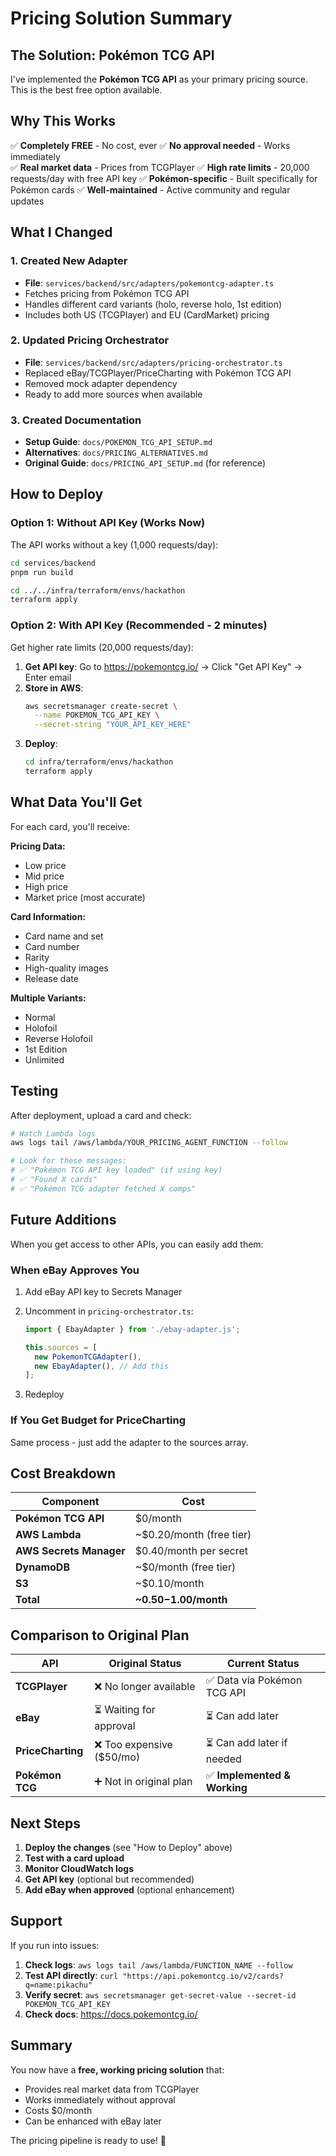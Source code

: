 # Pricing Solution Summary

## The Solution: Pokémon TCG API

I've implemented the **Pokémon TCG API** as your primary pricing source. This is the best free option available.

## Why This Works

✅ **Completely FREE** - No cost, ever
✅ **No approval needed** - Works immediately  
✅ **Real market data** - Prices from TCGPlayer
✅ **High rate limits** - 20,000 requests/day with free API key
✅ **Pokémon-specific** - Built specifically for Pokémon cards
✅ **Well-maintained** - Active community and regular updates

## What I Changed

### 1. Created New Adapter

- **File**: `services/backend/src/adapters/pokemontcg-adapter.ts`
- Fetches pricing from Pokémon TCG API
- Handles different card variants (holo, reverse holo, 1st edition)
- Includes both US (TCGPlayer) and EU (CardMarket) pricing

### 2. Updated Pricing Orchestrator

- **File**: `services/backend/src/adapters/pricing-orchestrator.ts`
- Replaced eBay/TCGPlayer/PriceCharting with Pokémon TCG API
- Removed mock adapter dependency
- Ready to add more sources when available

### 3. Created Documentation

- **Setup Guide**: `docs/POKEMON_TCG_API_SETUP.md`
- **Alternatives**: `docs/PRICING_ALTERNATIVES.md`
- **Original Guide**: `docs/PRICING_API_SETUP.md` (for reference)

## How to Deploy

### Option 1: Without API Key (Works Now)

The API works without a key (1,000 requests/day):

```bash
cd services/backend
pnpm run build

cd ../../infra/terraform/envs/hackathon
terraform apply
```

### Option 2: With API Key (Recommended - 2 minutes)

Get higher rate limits (20,000 requests/day):

1. **Get API key**: Go to https://pokemontcg.io/ → Click "Get API Key" → Enter email
2. **Store in AWS**:
   ```bash
   aws secretsmanager create-secret \
     --name POKEMON_TCG_API_KEY \
     --secret-string "YOUR_API_KEY_HERE"
   ```
3. **Deploy**:
   ```bash
   cd infra/terraform/envs/hackathon
   terraform apply
   ```

## What Data You'll Get

For each card, you'll receive:

**Pricing Data:**

- Low price
- Mid price
- High price
- Market price (most accurate)

**Card Information:**

- Card name and set
- Card number
- Rarity
- High-quality images
- Release date

**Multiple Variants:**

- Normal
- Holofoil
- Reverse Holofoil
- 1st Edition
- Unlimited

## Testing

After deployment, upload a card and check:

```bash
# Watch Lambda logs
aws logs tail /aws/lambda/YOUR_PRICING_AGENT_FUNCTION --follow

# Look for these messages:
# ✅ "Pokémon TCG API key loaded" (if using key)
# ✅ "Found X cards"
# ✅ "Pokémon TCG adapter fetched X comps"
```

## Future Additions

When you get access to other APIs, you can easily add them:

### When eBay Approves You

1. Add eBay API key to Secrets Manager
2. Uncomment in `pricing-orchestrator.ts`:

   ```typescript
   import { EbayAdapter } from './ebay-adapter.js';

   this.sources = [
     new PokemonTCGAdapter(),
     new EbayAdapter(), // Add this
   ];
   ```

3. Redeploy

### If You Get Budget for PriceCharting

Same process - just add the adapter to the sources array.

## Cost Breakdown

| Component               | Cost                     |
| ----------------------- | ------------------------ |
| **Pokémon TCG API**     | $0/month                 |
| **AWS Lambda**          | ~$0.20/month (free tier) |
| **AWS Secrets Manager** | $0.40/month per secret   |
| **DynamoDB**            | ~$0/month (free tier)    |
| **S3**                  | ~$0.10/month             |
| **Total**               | **~$0.50-$1.00/month**   |

## Comparison to Original Plan

| API               | Original Status           | Current Status               |
| ----------------- | ------------------------- | ---------------------------- |
| **TCGPlayer**     | ❌ No longer available    | ✅ Data via Pokémon TCG API  |
| **eBay**          | ⏳ Waiting for approval   | ⏳ Can add later             |
| **PriceCharting** | ❌ Too expensive ($50/mo) | ⏳ Can add later if needed   |
| **Pokémon TCG**   | ➕ Not in original plan   | ✅ **Implemented & Working** |

## Next Steps

1. **Deploy the changes** (see "How to Deploy" above)
2. **Test with a card upload**
3. **Monitor CloudWatch logs**
4. **Get API key** (optional but recommended)
5. **Add eBay when approved** (optional enhancement)

## Support

If you run into issues:

1. **Check logs**: `aws logs tail /aws/lambda/FUNCTION_NAME --follow`
2. **Test API directly**: `curl "https://api.pokemontcg.io/v2/cards?q=name:pikachu"`
3. **Verify secret**: `aws secretsmanager get-secret-value --secret-id POKEMON_TCG_API_KEY`
4. **Check docs**: https://docs.pokemontcg.io/

## Summary

You now have a **free, working pricing solution** that:

- Provides real market data from TCGPlayer
- Works immediately without approval
- Costs $0/month
- Can be enhanced with eBay later

The pricing pipeline is ready to use! 🎉
